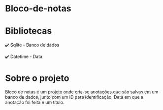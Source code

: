 # Bloco-de-notas

# Bibliotecas 

:heavy_check_mark: Sqlite - Banco de dados

:heavy_check_mark: Datetime - Data

# Sobre o projeto

Bloco de notas é um projeto onde cria-se anotações que são salvas em um banco de dados, junto com um ID para identificação, Data em que a anotação foi feita
e um título.


